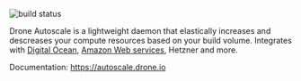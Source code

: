 ![build status](https://beta.drone.io/api/badges/drone/autoscaler/status.svg)

Drone Autoscale is a lightweight daemon that elastically increases and descreases your compute resources based on your build volume. Integrates with [Digital Ocean](https://m.do.co/c/00500d28741b), [Amazon Web services](http://autoscale.drone.io/intro/amazon/), Hetzner and more.

Documentation: https://autoscale.drone.io